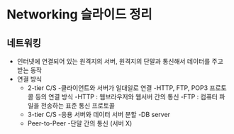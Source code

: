 # Networking 슬라이드 정리
## 네트워킹
- 인터넷에 연결되어 있는 원격지의 서버, 원격지의 단말과 통신해서 데이터를 주고 받는 동작
- 연결 방식
    - 2-tier C/S 
        -클라이언트와 서버가 일대일로 연결
        -HTTP, FTP, POP3 프로토콜 등의 연결 방식
            -HTTP : 웹브라우저와 웹서버 간의 통신
            -FTP : 컴퓨터 파일을 전송하는 표준 통신 프로토콜
    - 3-tier C/S
        -응용 서버와 데이터 서버 분할 
        -DB server
    - Peer-to-Peer
        -단말 간의 통신 (서버 X)